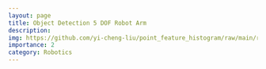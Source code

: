 ```yaml
---
layout: page
title: Object Detection 5 DOF Robot Arm
description: 
img: https://github.com/yi-cheng-liu/point_feature_histogram/raw/main/result/horse.png
importance: 2
category: Robotics
---
```

